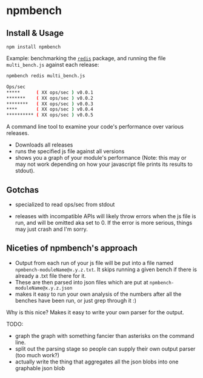 npmbench
===

Install & Usage
---

```
npm install npmbench
```

Example: benchmarking the [`redis`][1] package, and running the file `multi_bench.js` against each release:

```sh
npmbench redis multi_bench.js

Ops/sec
*****      ( XX ops/sec ) v0.0.1
*******    ( XX ops/sec ) v0.0.2
********   ( XX ops/sec ) v0.0.3
****       ( XX ops/sec ) v0.0.4
********** ( XX ops/sec ) v0.0.5
```

A command line tool to examine your code's performance over various releases.

- Downloads all releases
- runs the specified js file against all versions
- shows you a graph of your module's performance (Note: this may or may not work depending on how your javascript file prints its results to stdout).

Gotchas
---
- specialized to read ops/sec from stdout

<!-- - the graphs are labeled for ops/sec -->
<!-- - bigger numbers are better (b/c more ops/sec is better) — my coloring choices
  align with this -->

- releases with incompatible APIs will likely throw errors when the js file is
  run, and will be omitted aka set to 0. If the error is more serious, things
  may just crash and I'm sorry.

Niceties of npmbench's approach
---
- Output from each run of your js file will be put into a file named
  `npmbench-moduleName@x.y.z.txt`. It skips running a given bench if there is
  already a .txt file there for it.
- These are then parsed into json files which are put at `npmbench-moduleName@x.y.z.json`
- makes it easy to run your own analysis of the numbers after all the benches
  have been run, or just grep through it :)

<!-- - all the json files are then put together to form a fat json blob that is
  graphable by [insert popular client-side graphing lib] and can be output to
  the command line as an ascii graph. -->

Why is this nice? Makes it easy to write your own parser for the output. 
<!-- / adapt your data to the rest of the "data pipeline". -->

TODO:

- graph the graph with something fancier than asterisks on the command line.
- split out the parsing stage so people can supply their own output parser (too
  much work?)
- actually write the thing that aggregates all the json blobs into one graphable
  json blob

[1]: http://github.com/mranney/node_redis
